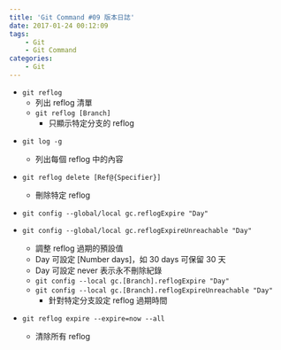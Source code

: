 ```yaml
---
title: 'Git Command #09 版本日誌'
date: 2017-01-24 00:12:09
tags:
    - Git
    - Git Command
categories:
    - Git
---
```

 - `git reflog`
    - 列出 reflog 清單
    - `git reflog [Branch]`
        - 只顯示特定分支的 reflog

<!-- more -->
        
 - `git log -g`
    - 列出每個 reflog 中的內容


 - `git reflog delete [Ref@{Specifier}]`
    - 刪除特定 reflog


 - `git config --global/local gc.reflogExpire "Day"`
 - `git config --global/local gc.reflogExpireUnreachable "Day"`
    - 調整 reflog 過期的預設值
    - Day 可設定 [Number days]，如 30 days 可保留 30 天
    - Day 可設定 never 表示永不刪除紀錄
    - `git config --local gc.[Branch].reflogExpire "Day"`
    - `git config --local gc.[Branch].reflogExpireUnreachable "Day"`
        - 針對特定分支設定 reflog 過期時間


 - `git reflog expire --expire=now --all`
    -  清除所有 reflog